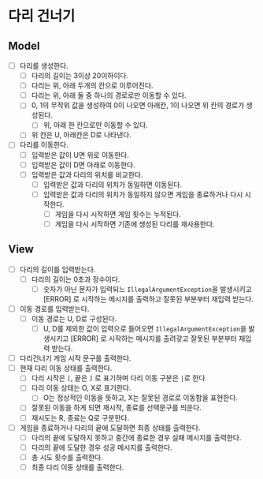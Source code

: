 # 다리 건너기

## Model
- [ ] 다리를 생성한다.
  - [ ] 다리의 길이는 3이상 20이하이다.
  - [ ] 다리는 위, 아래 두개의 칸으로 이루어진다.
  - [ ] 다리는 위, 아래 둘 중 하나의 경로로만 이동할 수 있다.
  - [ ] 0, 1의 무작위 값을 생성하여 0이 나오면 아래칸, 1이 나오면 위 칸의 경로가 생성된다.
    - [ ] 위, 아래 한 칸으로만 이동할 수 있다.
  - [ ] 위 칸은 U, 아래칸은 D로 나타낸다.
- [ ] 다리를 이동한다.
  - [ ] 입력받은 값이 U면 위로 이동한다.
  - [ ] 입력받은 값이 D면 아래로 이동한다.
  - [ ] 입력받은 값과 다리의 위치를 비교한다.
    - [ ] 입력받은 값과 다리의 위치가 동일하면 이동된다.
    - [ ] 입력받은 값과 다리의 위치가 동일하지 않으면 게임을 종료하거나 다시 시작한다.
      - [ ] 게임을 다시 시작하면 게임 횟수는 누적된다.
      - [ ] 게임을 다시 시작하면 기존에 생성된 다리를 재사용한다.

## View
- [ ] 다리의 길이를 입력받는다.
  - [ ] 다리의 길이는 0초과 정수이다.
    - [ ] 숫자가 아닌 문자가 입력되느 `IllegalArgumentException`을 발생시키고 [ERROR] 로 시작하는 메시지를 출력하고 잘못된 부분부터 재입력 받는다.
- [ ] 이동 경로를 입력받는다.
  - [ ] 이동 경로는 U, D로 구성된다.
    - [ ] U, D를 제외한 값이 입력으로 들어오면 `IllegalArgumentException`을 발생시키고 [ERROR] 로 시작하는 메시지를 출려갛고 잘못된 부분부터 재입력 받는다.
  
- [ ] 다리건너기 게임 시작 문구를 출력한다.
- [ ] 현재 다리 이동 상태를 출력한다.
  - [ ] 다리 시작은 `[`, 끝은 `]` 로 표기하며 다리 이동 구분은 `|`로 한다.
  - [ ] 다리 이동 상태는 O, X로 표기한다.
    - [ ] O는 정상적인 이동을 뜻하고, X는 잘못된 경로로 이동함을 표현한다.
  - [ ] 잘못된 이동을 하게 되면 재시작, 종료를 선택문구를 띄운다.
  - [ ] 재시도는 R, 종료는 Q로 구분한다.
- [ ] 게임을 종료하거나 다리의 끝에 도달하면 최종 상태를 출력한다.
  - [ ] 다리의 끝에 도달하지 못하고 중간에 종료한 경우 실패 메시지를 출력한다.
  - [ ] 다리의 끝에 도달한 경우 성공 메시지를 출력한다.
  - [ ] 총 시도 횟수를 출력한다.
  - [ ] 최종 다리 이동 상태를 출력한다.
